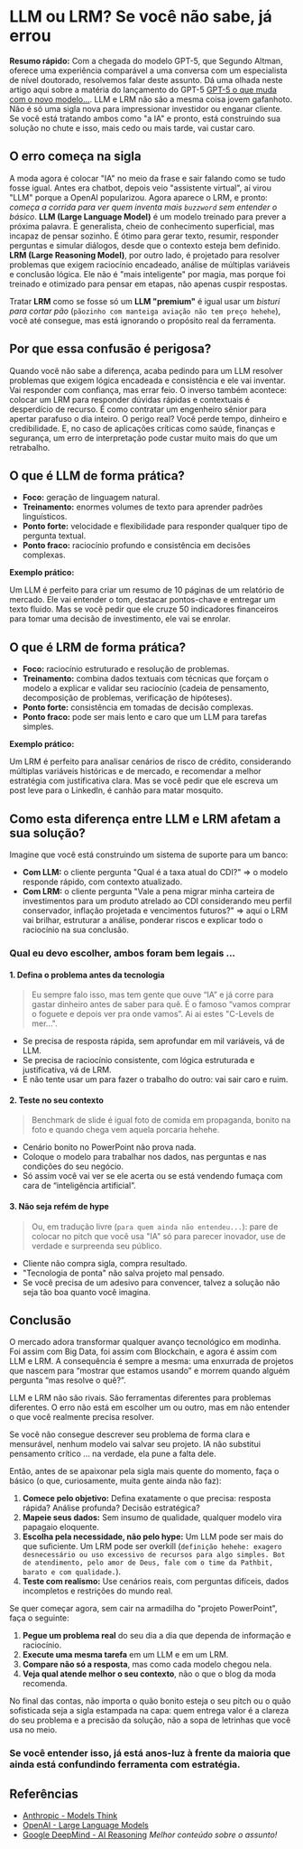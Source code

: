 # LLM ou LRM? Se você não sabe, já errou

**Resumo rápido:** 
Com a chegada do modelo GPT-5, que Segundo Altman, oferece uma experiência comparável a uma conversa com um especialista de nível doutorado, resolvemos falar deste assunto. Dá uma olhada neste artigo aqui sobre a matéria do lançamento do GPT-5 [GPT-5 o que muda com o novo modelo...](https://fastcompanybrasil.com/ia/gpt-5-o-que-muda-com-o-novo-modelo-da-openai-para-o-chatgpt/).
LLM e LRM não são a mesma coisa jovem gafanhoto. Não é só uma sigla nova para impressionar investidor ou enganar cliente. Se você está tratando ambos como "a IA" e pronto, está construindo sua solução no chute e isso, mais cedo ou mais tarde, vai custar caro.

## O erro começa na sigla

A moda agora é colocar "IA" no meio da frase e sair falando como se tudo fosse igual. Antes era chatbot, depois veio "assistente virtual", aí virou "LLM" porque a OpenAI popularizou. Agora aparece o LRM, e pronto: _começa a corrida para ver quem inventa mais `buzzword` sem entender o básico_.
**LLM (Large Language Model)** é um modelo treinado para prever a próxima palavra. É generalista, cheio de conhecimento superficial, mas incapaz de pensar sozinho. É ótimo para gerar texto, resumir, responder perguntas e simular diálogos, desde que o contexto esteja bem definido.
**LRM (Large Reasoning Model)**, por outro lado, é projetado para resolver problemas que exigem raciocínio encadeado, análise de múltiplas variáveis e conclusão lógica. Ele não é "mais inteligente" por magia, mas porque foi treinado e otimizado para pensar em etapas, não apenas cuspir respostas.

Tratar **LRM** como se fosse só um **LLM "premium"** é igual usar um _bisturi para cortar pão_ (`pãozinho com manteiga aviação não tem preço hehehe`), você até consegue, mas está ignorando o propósito real da ferramenta.

## Por que essa confusão é perigosa?

Quando você não sabe a diferença, acaba pedindo para um LLM resolver problemas que exigem lógica encadeada e consistência e ele vai inventar. Vai responder com confiança, mas errar feio.
O inverso também acontece: colocar um LRM para responder dúvidas rápidas e contextuais é desperdício de recurso. É como contratar um engenheiro sênior para apertar parafuso o dia inteiro.
O perigo real? Você perde tempo, dinheiro e credibilidade. E, no caso de aplicações críticas como saúde, finanças e segurança, um erro de interpretação pode custar muito mais do que um retrabalho.

## O que é LLM de forma prática?

- **Foco:** geração de linguagem natural.
- **Treinamento:** enormes volumes de texto para aprender padrões linguísticos.
- **Ponto forte:** velocidade e flexibilidade para responder qualquer tipo de pergunta textual.
- **Ponto fraco:** raciocínio profundo e consistência em decisões complexas.

**Exemplo prático:**

Um LLM é perfeito para criar um resumo de 10 páginas de um relatório de mercado. Ele vai entender o tom, destacar pontos-chave e entregar um texto fluido. Mas se você pedir que ele cruze 50 indicadores financeiros para tomar uma decisão de investimento, ele vai se enrolar.

## O que é LRM de forma prática?

- **Foco:** raciocínio estruturado e resolução de problemas.
- **Treinamento:** combina dados textuais com técnicas que forçam o modelo a explicar e validar seu raciocínio (cadeia de pensamento, decomposição de problemas, verificação de hipóteses).
- **Ponto forte:** consistência em tomadas de decisão complexas.
- **Ponto fraco:** pode ser mais lento e caro que um LLM para tarefas simples.

**Exemplo prático:**

Um LRM é perfeito para analisar cenários de risco de crédito, considerando múltiplas variáveis históricas e de mercado, e recomendar a melhor estratégia com justificativa clara. Mas se você pedir que ele escreva um post leve para o LinkedIn, é canhão para matar mosquito.

## Como esta diferença entre LLM e LRM afetam a sua solução?

Imagine que você está construindo um sistema de suporte para um banco:

- **Com LLM:** o cliente pergunta "Qual é a taxa atual do CDI?" => o modelo responde rápido, com contexto atualizado.
- **Com LRM:** o cliente pergunta "Vale a pena migrar minha carteira de investimentos para um produto atrelado ao CDI considerando meu perfil conservador, inflação projetada e vencimentos futuros?" => aqui o LRM vai brilhar, estruturar a análise, ponderar riscos e explicar todo o raciocínio na sua conclusão.

### Qual eu devo escolher, ambos foram bem legais ...

#### 1. Defina o problema antes da tecnologia

> Eu sempre falo isso, mas tem gente que ouve “IA” e já corre para gastar dinheiro antes de saber para quê. É o famoso “vamos comprar o foguete e depois ver pra onde vamos”. Ai ai estes "C-Levels de mer...".

- Se precisa de resposta rápida, sem aprofundar em mil variáveis, vá de LLM.
- Se precisa de raciocínio consistente, com lógica estruturada e justificativa, vá de LRM.
- E não tente usar um para fazer o trabalho do outro: vai sair caro e ruim.

 #### 2. Teste no seu contexto

> Benchmark de slide é igual foto de comida em propaganda, bonito na foto e quando chega vem aquela porcaria hehehe.

- Cenário bonito no PowerPoint não prova nada.
- Coloque o modelo para trabalhar nos dados, nas perguntas e nas condições do seu negócio.
- Só assim você vai ver se ele acerta ou se está vendendo fumaça com cara de “inteligência artificial”.

#### 3. Não seja refém de hype

> Ou, em tradução livre (`para quem ainda não entendeu...`): pare de colocar no pitch que você usa "IA" só para parecer inovador, use de verdade e surpreenda seu público.

- Cliente não compra sigla, compra resultado.
- "Tecnologia de ponta" não salva projeto mal pensado.
- Se você precisa de um adesivo para convencer, talvez a solução não seja tão boa quanto você imagina.

## Conclusão

O mercado adora transformar qualquer avanço tecnológico em modinha. Foi assim com Big Data, foi assim com Blockchain, e agora é assim com LLM e LRM. A consequência é sempre a mesma: uma enxurrada de projetos que nascem para “mostrar que estamos usando” e morrem quando alguém pergunta “mas resolve o quê?”.

LLM e LRM não são rivais. São ferramentas diferentes para problemas diferentes. O erro não está em escolher um ou outro, mas em não entender o que você realmente precisa resolver.

Se você não consegue descrever seu problema de forma clara e mensurável, nenhum modelo vai salvar seu projeto. IA não substitui pensamento crítico ... na verdade, ela pune a falta dele.

Então, antes de se apaixonar pela sigla mais quente do momento, faça o básico (o que, curiosamente, muita gente ainda não faz):

1. **Comece pelo objetivo:** Defina exatamente o que precisa: resposta rápida? Análise profunda? Decisão estratégica?
2. **Mapeie seus dados:** Sem insumo de qualidade, qualquer modelo vira papagaio eloquente.
3. **Escolha pela necessidade, não pelo hype:** Um LLM pode ser mais do que suficiente. Um LRM pode ser overkill (`definição hehehe: exagero desnecessário ou uso excessivo de recursos para algo simples. Bot de atendimento, pelo amor de Deus, fale com o time da Pathbit, barato e com qualidade.`).
4. **Teste com realismo:** Use cenários reais, com perguntas difíceis, dados incompletos e restrições do mundo real.

Se quer começar agora, sem cair na armadilha do "projeto PowerPoint", faça o seguinte:

1. **Pegue um problema real** do seu dia a dia que dependa de informação e raciocínio.
2. **Execute uma mesma tarefa** em um LLM e em um LRM.
3. **Compare não só a resposta**, mas como cada modelo chegou nela.
4. **Veja qual atende melhor o seu contexto**, não o que o blog da moda recomenda.

No final das contas, não importa o quão bonito esteja o seu pitch ou o quão sofisticada seja a sigla estampada na capa: quem entrega valor é a clareza do seu problema e a precisão da solução, não a sopa de letrinhas que você usa no meio.

### Se você entender isso, já está anos-luz à frente da maioria que ainda está confundindo ferramenta com estratégia.

## Referências

- [Anthropic - Models Think](https://www.anthropic.com/research/reasoning-models-dont-say-think)
- [OpenAI - Large Language Models](https://platform.openai.com/docs/guides/optimizing-llm-accuracy#llm-optimization-context)
- [Google DeepMind - AI Reasoning](https://blog.google/technology/google-deepmind/gemini-model-thinking-updates-march-2025/#gemini-2-5-pro) _Melhor conteúdo sobre o assunto!_
